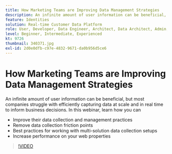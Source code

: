 ```yaml
---
title: How Marketing Teams are Improving Data Management Strategies
description: An infinite amount of user information can be beneficial, but most companies struggle with efficiently capturing data at scale and in real time to inform business decisions.
feature: Identities
solution: Real-time Customer Data Platform
role: User, Developer, Data Engineer, Architect, Data Architect, Admin, Leader
level: Beginner, Intermediate, Experienced
kt: 9726
thumbnail: 340371.jpg
exl-id: 2d0e0dfb-c97e-4832-9671-da0b956d5ce6
---
```

# How Marketing Teams are Improving Data Management Strategies

An infinite amount of user information can be beneficial, but most companies struggle with efficiently capturing data at scale and in real time to inform business decisions. In this webinar, learn how you can

* Improve their data collection and management practices
* Remove data collection friction points
* Best practices for working with multi-solution data collection setups
* Increase performance on your web properties

>[!VIDEO](https://video.tv.adobe.com/v/340371/?quality=12&learn=on)
